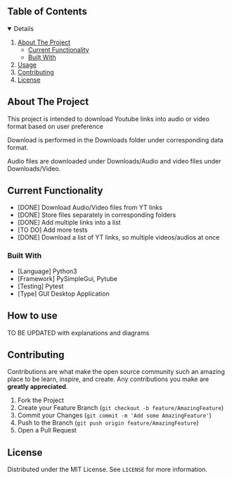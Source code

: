 <!-- TABLE OF CONTENTS -->
  <summary><h2 style="display: inline-block">Table of Contents</h2></summary>
  <details open="open">
  <ol>
    <li>
      <a href="#about-the-project">About The Project</a>
      <ul>
	    <li><a href="#current-functionality">Current Functionality</a></li>
        <li><a href="#built-with">Built With</a></li>
      </ul>
    </li>
    <li><a href="#usage">Usage</a></li>
    <li><a href="#contributing">Contributing</a></li>
    <li><a href="#license">License</a></li>
  </ol>
</details>



<!-- ABOUT THE PROJECT -->
## About The Project

<p>This project is intended to download Youtube links into audio or video format based on user preference</p>
<p>Download is performed in the Downloads folder under corresponding data format.</p>
Audio files are downloaded under Downloads/Audio and video files under Downloads/Video.

## Current Functionality

* [DONE]  Download Audio/Video files from YT links
* [DONE]  Store files separately in corresponding folders
* [DONE] Add multiple links into a list
* [TO DO] Add more tests
* [DONE] Download a list of YT links, so multiple videos/audios at once


### Built With

* [Language] Python3
* [Framework] PySimpleGui, Pytube
* [Testing] Pytest
* [Type] GUI Desktop Application

<!-- USAGE EXAMPLES -->
## How to use

TO BE UPDATED with explanations and diagrams

<!-- CONTRIBUTING -->
## Contributing

Contributions are what make the open source community such an amazing place to be learn, inspire, and create. Any contributions you make are **greatly appreciated**.

1. Fork the Project
2. Create your Feature Branch (`git checkout -b feature/AmazingFeature`)
3. Commit your Changes (`git commit -m 'Add some AmazingFeature'`)
4. Push to the Branch (`git push origin feature/AmazingFeature`)
5. Open a Pull Request

<!-- LICENSE -->
## License

Distributed under the MIT License. See `LICENSE` for more information.
